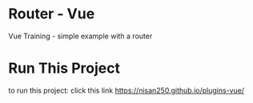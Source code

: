 
# Router - Vue

Vue Training - simple example with a router


# Run This Project
to run this project:
click this link https://nisan250.github.io/plugins-vue/


